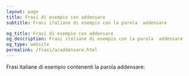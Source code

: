 ```yaml
---
layout: page
title: Frasi di esempio con addensare 
subtitle: Frasi italiane di esempio con la parola  addensare

og_title: Frasi di esempio con addensare 
og_description: Frasi italiane di esempio con la parola  addensare
og_type: website
permalink: /frasi/a/addensare.html
---
```


Frasi italiane di esempio contenenti la parola addensare:


